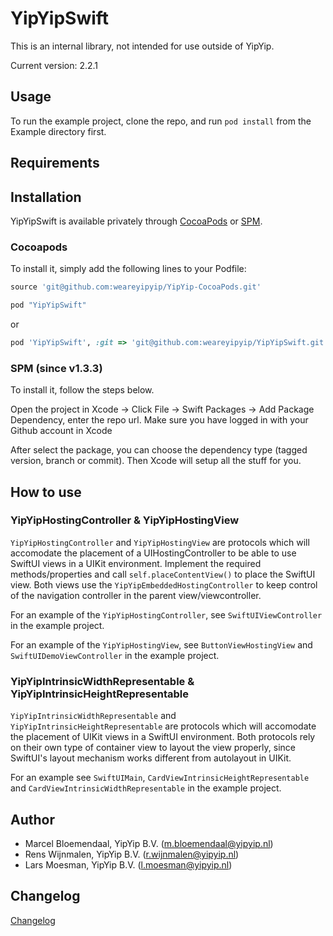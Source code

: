 # YipYipSwift

This is an internal library, not intended for use outside of YipYip.

Current version: 2.2.1

## Usage

To run the example project, clone the repo, and run `pod install` from the Example directory first.

## Requirements

## Installation

YipYipSwift is available privately through [CocoaPods](http://cocoapods.org) or [SPM](https://developer.apple.com/documentation/xcode/swift-packages). 

### Cocoapods

To install
it, simply add the following lines to your Podfile:

```ruby
source 'git@github.com:weareyipyip/YipYip-CocoaPods.git'

pod "YipYipSwift"
```
or
```ruby
pod 'YipYipSwift', :git => 'git@github.com:weareyipyip/YipYipSwift.git'
```

### SPM (since v1.3.3)

To install it, follow the steps below.

Open the project in Xcode -> Click File -> Swift Packages -> Add Package Dependency, enter the repo url. Make sure you have logged in with your Github account in Xcode

After select the package, you can choose the dependency type (tagged version, branch or commit). Then Xcode will setup all the stuff for you.

## How to use

### YipYipHostingController & YipYipHostingView

`YipYipHostingController` and `YipYipHostingView` are protocols which will accomodate the placement of a UIHostingController to be able to use SwiftUI views in a UIKit environment. Implement the required methods/properties and call `self.placeContentView()` to place the SwiftUI view. Both views use the `YipYipEmbeddedHostingController` to keep control of the navigation controller in the parent view/viewcontroller.

For an example of the `YipYipHostingController`, see `SwiftUIViewController` in the example project. 

For an example of the `YipYipHostingView`, see `ButtonViewHostingView` and `SwiftUIDemoViewController` in the example project.

### YipYipIntrinsicWidthRepresentable & YipYipIntrinsicHeightRepresentable
`YipYipIntrinsicWidthRepresentable` and `YipYipIntrinsicHeightRepresentable` are protocols which will accomodate the placement of UIKit views in a SwiftUI environment. Both protocols rely on their own type of container view to layout the view properly, since SwiftUI's layout mechanism works different from autolayout in UIKit.

For an example see `SwiftUIMain`, `CardViewIntrinsicHeightRepresentable` and `CardViewIntrinsicWidthRepresentable` in the example project.


## Author

- Marcel Bloemendaal, YipYip B.V. ([m.bloemendaal@yipyip.nl](mailto:m.bloemendaal@yipyip.nl))
- Rens Wijnmalen, YipYip B.V. ([r.wijnmalen@yipyip.nl](mailto:r.wijnmalen@yipyip.nl))
- Lars Moesman, YipYip B.V. ([l.moesman@yipyip.nl](mailto:l.moesman@yipyip.nl))

## Changelog

[Changelog](https://github.com/weareyipyip/YipYipSwift/blob/master/CHANGELOG.md)
